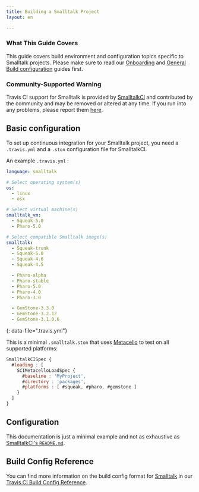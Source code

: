 ```yaml
---
title: Building a Smalltalk Project
layout: en

---
```


### What This Guide Covers

This guide covers build environment and configuration topics specific to Smalltalk
projects. Please make sure to read our
[Onboarding](/user/onboarding/) and
[General Build configuration](/user/customizing-the-build/) guides first.

### Community-Supported Warning

Travis CI support for Smalltalk is provided by [SmalltalkCI](https://github.com/hpi-swa/smalltalkCI) and contributed by the community and may be removed or altered at any time. If you run into any problems, please report them [here](https://github.com/hpi-swa/smalltalkCI/issues).

## Basic configuration

To set up continuous integration for your Smalltalk project, you need a `.travis.yml` and a `.ston` configuration file for SmalltalkCI.

An example `.travis.yml` :

```yaml
language: smalltalk

# Select operating system(s)
os:
  - linux
  - osx

# Select virtual machine(s)
smalltalk_vm:
  - Squeak-5.0
  - Pharo-5.0

# Select compatible Smalltalk image(s)
smalltalk:
  - Squeak-trunk
  - Squeak-5.0
  - Squeak-4.6
  - Squeak-4.5

  - Pharo-alpha
  - Pharo-stable
  - Pharo-5.0
  - Pharo-4.0
  - Pharo-3.0

  - GemStone-3.3.0
  - GemStone-3.2.12
  - GemStone-3.1.0.6
```
{: data-file=".travis.yml"}

This is a minimal `.smalltalk.ston` that uses  [Metacello](https://github.com/dalehenrich/metacello-work) to test on all supported platforms:

```javascript
SmalltalkCISpec {
  #loading : [
    SCIMetacelloLoadSpec {
      #baseline : 'MyProject',
      #directory : 'packages',
      #platforms : [ #squeak, #pharo, #gemstone ]
    }
  ]
}
```

## Configuration

This documentation is just a minimal example and not as exhaustive as [SmalltalkCI's `README.md`](https://github.com/hpi-swa/smalltalkCI#templates).

## Build Config Reference

You can find more information on the build config format for [Smalltalk](https://config.travis-ci.com/ref/language/smalltalk) in our [Travis CI Build Config Reference](https://config.travis-ci.com/).
